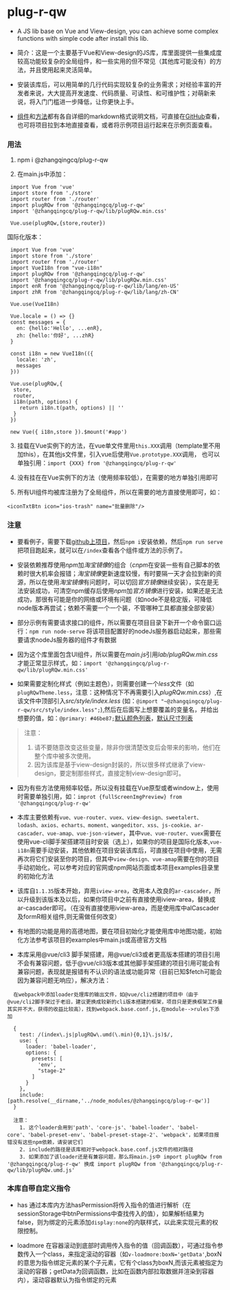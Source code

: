 # plug-r-qw

* A JS lib base on Vue and View-design, you can achieve some complex functions with simple code after install this lib.

* 简介：这是一个主要基于Vue和View-design的JS库，库里面提供一些集成度较高功能较复杂的全局组件，和一些实用的但不常见（其他库可能没有）的方法，并且使用起来灵活简单。

* 安装该库后，可以用简单的几行代码实现较复杂的业务需求；对经验丰富的开发者来说，大大提高开发速度、代码质量、可读性、和可维护性；对萌新来说，将入门门槛进一步降低，让你更快上手。

* [组件](https://github.com/RickyHeaven/plug-r-qw/tree/master/src/components)和[方法](https://github.com/RickyHeaven/plug-r-qw/tree/master/src/methods)都有各自详细的markdown格式说明文档，可直接在[GitHub](https://github.com/RickyHeaven/plug-r-qw.git)查看，也可将项目拉到本地直接查看，或者将示例项目运行起来在示例页面查看。
### 用法
1. npm i @zhangqingcq/plug-r-qw

2. 在main.js中添加：
```
 import Vue from 'vue'
 import store from './store'
 import router from './router'
 import plugRQw from '@zhangqingcq/plug-r-qw'
 import '@zhangqingcq/plug-r-qw/lib/plugRQw.min.css'
 
 Vue.use(plugRQw,{store,router})
```
国际化版本：
```
 import Vue from 'vue'
 import store from './store'
 import router from './router'
 import VueI18n from "vue-i18n"
 import plugRQw from '@zhangqingcq/plug-r-qw'
 import '@zhangqingcq/plug-r-qw/lib/plugRQw.min.css'
 import enR from '@zhangqingcq/plug-r-qw/lib/lang/en-US'
 import zhR from '@zhangqingcq/plug-r-qw/lib/lang/zh-CN'
 
 Vue.use(VueI18n)

 Vue.locale = () => {}
 const messages = {
   en: {hello:'Hello', ...enR},
   zh: {hello:'你好', ...zhR}
 }
  
 const i18n = new VueI18n(({
   locale: 'zh',
   messages
 }))
 
 Vue.use(plugRQw,{
  store,
  router,
  i18n(path, options) {
    return i18n.t(path, options) || ''
  }
 })
 
 new Vue({ i18n,store }).$mount('#app')
```
3. 挂载在Vue实例下的方法，在vue单文件里用`this.XXX`调用（template里不用加this），在其他js文件里，引入vue后使用`Vue.prototype.XXX`调用，
也可以单独引用：`import {XXX} from '@zhangqingcq/plug-r-qw'` 

4. 没有挂在在Vue实例下的方法（使用频率较低），在需要的地方单独引用即可

5. 所有UI组件均被库注册为了全局组件，所以在需要的地方直接使用即可，如：
```
<iconTxtBtn icon="ios-trash" name="批量删除"/>
```
### 注意
* 要看例子，需要下载[github上项目](https://github.com/RickyHeaven/plug-r-qw.git)，然后`npm i`安装依赖，然后`npm run serve`把项目跑起来，就可以在`/index`查看各个组件或方法的示例了。

* 安装依赖推荐使用*npm*加*淘宝镜像*的组合（*cnpm*在安装一些有自己脚本的依赖时很大机率会报错；*淘宝镜像*更新速度较慢，有时要隔一天才会拉到新的资源，所以在使用*淘宝镜像*有问题时，可以切回*官方镜像*继续安装），实在是无法安装成功，可清空npm缓存后使用*npm*加*官方镜像*进行安装，如果还是无法成功，那很有可能是你的网络或环境有问题（如node不是稳定版，可降低node版本再尝试；依赖不需要一个一个装，不管哪种工具都直接全部安装）

* 部分示例有需要请求接口的组件，所以需要在项目目录下新开一个命令窗口运行：`npm run node-serve` 将该项目配置好的nodeJs服务器启动起来，那些需要请求nodeJs服务器的组件才有数据

* 因为这个库里面包含UI组件，所以需要在*main.js*引用*lab/plugRQw.min.css*才能正常显示样式，如：`import '@zhangqingcq/plug-r-qw/lib/plugRQw.min.css'`

* 如果需要定制化样式（例如主题色），则需要创建一个*less*文件（如`plugRQwTheme.less`，注意：这种情况下不再需要引入*plugRQw.min.css*）,在该文件中顶部引入*src/style/index.less* (如：`@import "~@zhangqingcq/plug-r-qw/src/style/index.less";`),然后在后面写上想要覆盖的变量名，并给出想要的值，如：`@primary: #46be87;`[默认颜色列表](/src/style/common/color.less)，[默认尺寸列表](/src/style/common/size.less)
>注意：
>1. 请不要随意改变这些变量，除非你很清楚改变后会带来的影响，他们在整个库中被多次使用。
>2. 因为该库是基于view-design封装的，所以很多样式继承了view-design，要定制那些样式，直接定制view-design即可。

* 因为有些方法使用频率较低，所以没有挂载在Vue原型或者window上，使用时需要单独引用，如：`improt {fullScreenImgPreview} from '@zhangqingcq/plug-r-qw'`

* 本库主要依赖有`vue、vue-router、vuex、view-design、sweetalert、lodash、axios、echarts、moment、wangeditor、xss、js-cookie、ar-cascader、vue-amap、vue-json-viewer`，其中`vue、vue-router、vuex`需要在使用vue-cli脚手架搭建项目时安装（选上），如果你的项目是国际化版本,`vue-i18n`需要手动安装，其他依赖在项目安装该库后，可直接在项目中使用，无需再次将它们安装至你的项目，但其中`view-design、vue-amap`需要在你的项目手动初始化，可以参考对应的官网或npm网站页面或本项目examples目录里的初始化方法

* 该库自`1.1.35`版本开始，弃用`iview-area`，改用本人改良的`ar-cascader`，所以升级到该版本及以后，如果你项目中之前有直接使用iview-area，替换成ar-cascader即可。（在没有直接使用iview-area，而是使用库中alCascader及formR相关组件,则无需做任何改变）

* 有地图的功能是用的高德地图，要在项目初始化才能使用库中地图功能，初始化方法参考该项目的examples中main.js或高德官方文档

* 本库采用@vue/cli3 脚手架搭建，用@vue/cli3或者更高版本搭建的项目引用不会有兼容问题，低于@vue/cli3版本或其他脚手架搭建的项目引用可能会有兼容问题，表现就是报错有不认识的语法或功能异常（目前已知$fetch可能会因为兼容问题无响应），解决方法：
```
  在webpack中添加loader处理库的输出文件，如@vue/cli2搭建的项目中（由于@vue/cli2脚手架过于老旧，建议更换成较新的cli版本搭建的框架，项目只是更换框架工作量其实并不大，获得的收益比较高），找到webpack.base.conf.js,在module-->rules下添加
  
  {
    test: /(index\.js|plugRQw\.umd(\.min){0,1}\.js)$/,
    use: {
      loader: 'babel-loader',
      options: {
        presets: [
          'env',
          "stage-2"
        ]
      }
    },
    include: [path.resolve(__dirname,'../node_modules/@zhangqingcq/plug-r-qw')]
  }
  
  注意：
    1. 这个loader会用到'path'、'core-js'、'babel-loader'、'babel-core'、'babel-preset-env'、'babel-preset-stage-2'、'webpack'，如果项目报错没有这些npm依赖，请安装它们
    2. include的路径是该库相对于webpack.base.conf.js文件的相对路径
    3. 如果添加了该loader还是有兼容问题，那么将main.js中 import plugRQw from '@zhangqingcq/plug-r-qw' 换成 import plugRQw from '@zhangqingcq/plug-r-qw/lib/plugRQw.umd.js'
```

### 本库自带自定义指令

* has 通过本库内方法hasPermission将传入指令的值进行解析（在sessionStorage中btnPermissions中查找传入的值），如果解析结果为false，则为绑定的元素添加`display:none`的内联样式，以此来实现元素的权限控制。

* loadmore 在容器滚动到底部时调用传入指令的值（回调函数），可通过指令参数传入一个class，来指定滚动的容器（如`v-loadmore:boxN='getData'`,boxN的意思为指令绑定元素的某个子元素，它有个class为boxN,而该元素被指定为滚动的容器；getData为回调函数，比如在函数内部拉取数据并渲染到容器内），滚动容器默认为指令绑定的元素